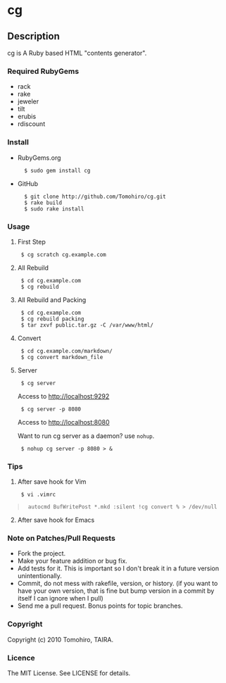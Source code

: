 cg
================================================================================

Description
--------------------------------------------------------------------------------

cg is A Ruby based HTML "contents generator".


### Required RubyGems

- rack
- rake
- jeweler
- tilt
- erubis
- rdiscount


### Install

- RubyGems.org

        $ sudo gem install cg

- GitHub

        $ git clone http://github.com/Tomohiro/cg.git
        $ rake build
        $ sudo rake install


### Usage

1. First Step

        $ cg scratch cg.example.com

2. All Rebuild

        $ cd cg.example.com
        $ cg rebuild

3. All Rebuild and Packing

        $ cd cg.example.com
        $ cg rebuild packing
        $ tar zxvf public.tar.gz -C /var/www/html/

3. Convert

        $ cd cg.example.com/markdown/
        $ cg convert markdown_file

4. Server

        $ cg server

    Access to [http://localhost:9292](http://localhost:9292)

        $ cg server -p 8080

    Access to [http://localhost:8080](http://localhost:8080)

    Want to run cg server as a daemon? use `nohup`.

        $ nohup cg server -p 8080 > &


### Tips

1. After save hook for Vim

        $ vi .vimrc
>      autocmd BufWritePost *.mkd :silent !cg convert % > /dev/null

2. After save hook for Emacs


### Note on Patches/Pull Requests
 
- Fork the project.
- Make your feature addition or bug fix.
- Add tests for it. This is important so I don't break it in a
  future version unintentionally.
- Commit, do not mess with rakefile, version, or history.
  (if you want to have your own version, that is fine but bump version in a commit by itself I can ignore when I pull)
- Send me a pull request. Bonus points for topic branches.


### Copyright

Copyright (c) 2010 Tomohiro, TAIRA. 


### Licence

The MIT License. See LICENSE for details.
